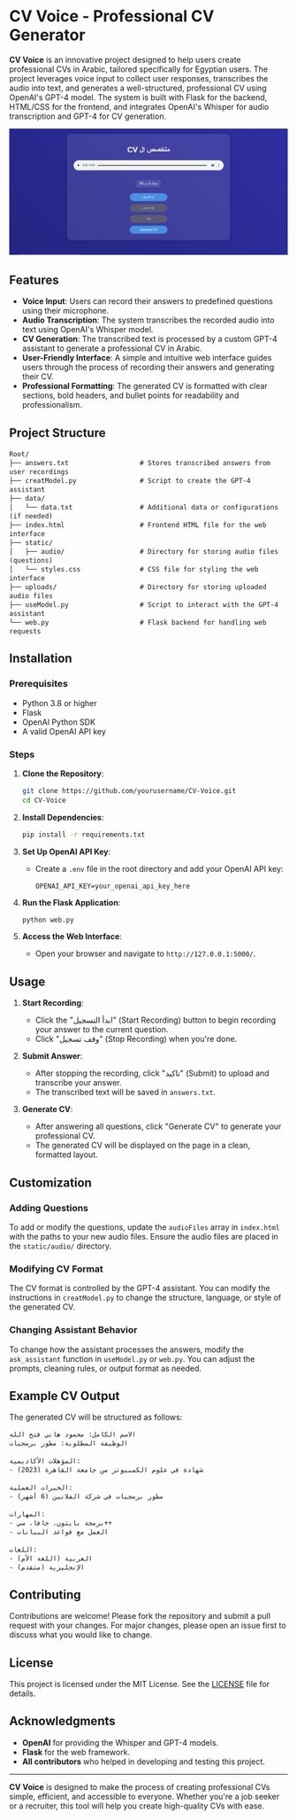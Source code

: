 # CV Voice - Professional CV Generator

**CV Voice** is an innovative project designed to help users create professional CVs in Arabic, tailored specifically for Egyptian users. The project leverages voice input to collect user responses, transcribes the audio into text, and generates a well-structured, professional CV using OpenAI's GPT-4 model. The system is built with Flask for the backend, HTML/CSS for the frontend, and integrates OpenAI's Whisper for audio transcription and GPT-4 for CV generation.

![Web View](static/1.PNG)

## Features

- **Voice Input**: Users can record their answers to predefined questions using their microphone.
- **Audio Transcription**: The system transcribes the recorded audio into text using OpenAI's Whisper model.
- **CV Generation**: The transcribed text is processed by a custom GPT-4 assistant to generate a professional CV in Arabic.
- **User-Friendly Interface**: A simple and intuitive web interface guides users through the process of recording their answers and generating their CV.
- **Professional Formatting**: The generated CV is formatted with clear sections, bold headers, and bullet points for readability and professionalism.

## Project Structure

```
Root/
├── answers.txt                  # Stores transcribed answers from user recordings
├── creatModel.py                # Script to create the GPT-4 assistant
├── data/
│   └── data.txt                 # Additional data or configurations (if needed)
├── index.html                   # Frontend HTML file for the web interface
├── static/
│   ├── audio/                   # Directory for storing audio files (questions)
│   └── styles.css               # CSS file for styling the web interface
├── uploads/                     # Directory for storing uploaded audio files
├── useModel.py                  # Script to interact with the GPT-4 assistant
└── web.py                       # Flask backend for handling web requests
```

## Installation

### Prerequisites

- Python 3.8 or higher
- Flask
- OpenAI Python SDK
- A valid OpenAI API key

### Steps

1. **Clone the Repository**:
   ```bash
   git clone https://github.com/yourusername/CV-Voice.git
   cd CV-Voice
   ```

2. **Install Dependencies**:
   ```bash
   pip install -r requirements.txt
   ```

3. **Set Up OpenAI API Key**:
   - Create a `.env` file in the root directory and add your OpenAI API key:
     ```plaintext
     OPENAI_API_KEY=your_openai_api_key_here
     ```

4. **Run the Flask Application**:
   ```bash
   python web.py
   ```

5. **Access the Web Interface**:
   - Open your browser and navigate to `http://127.0.0.1:5000/`.

## Usage

1. **Start Recording**:
   - Click the "ابدأ التسجيل" (Start Recording) button to begin recording your answer to the current question.
   - Click "وقف تسجيل" (Stop Recording) when you're done.

2. **Submit Answer**:
   - After stopping the recording, click "تاكيد" (Submit) to upload and transcribe your answer.
   - The transcribed text will be saved in `answers.txt`.

3. **Generate CV**:
   - After answering all questions, click "Generate CV" to generate your professional CV.
   - The generated CV will be displayed on the page in a clean, formatted layout.

## Customization

### Adding Questions

To add or modify the questions, update the `audioFiles` array in `index.html` with the paths to your new audio files. Ensure the audio files are placed in the `static/audio/` directory.

### Modifying CV Format

The CV format is controlled by the GPT-4 assistant. You can modify the instructions in `creatModel.py` to change the structure, language, or style of the generated CV.

### Changing Assistant Behavior

To change how the assistant processes the answers, modify the `ask_assistant` function in `useModel.py` or `web.py`. You can adjust the prompts, cleaning rules, or output format as needed.

## Example CV Output

The generated CV will be structured as follows:

```
الاسم الكامل: محمود هاني فتح الله
الوظيفة المطلوبة: مطور برمجيات

المؤهلات الأكاديمية:
- شهادة في علوم الكمبيوتر من جامعة القاهرة (2023)

الخبرات العملية:
- مطور برمجيات في شركة الفلانين (6 أشهر)

المهارات:
- برمجة بايثون، جافا، سي++
- العمل مع قواعد البيانات

اللغات:
- العربية (اللغة الأم)
- الإنجليزية (متقدم)
```

## Contributing

Contributions are welcome! Please fork the repository and submit a pull request with your changes. For major changes, please open an issue first to discuss what you would like to change.

## License

This project is licensed under the MIT License. See the [LICENSE](LICENSE) file for details.

## Acknowledgments

- **OpenAI** for providing the Whisper and GPT-4 models.
- **Flask** for the web framework.
- **All contributors** who helped in developing and testing this project.

---

**CV Voice** is designed to make the process of creating professional CVs simple, efficient, and accessible to everyone. Whether you're a job seeker or a recruiter, this tool will help you create high-quality CVs with ease.

<!-- auto edit #81 -->
